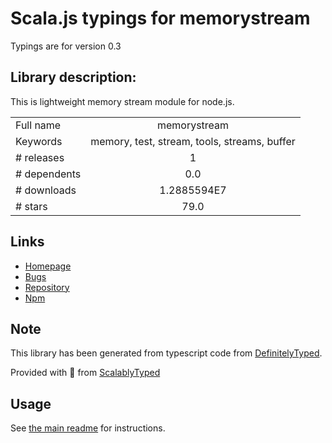 
# Scala.js typings for memorystream

Typings are for version 0.3

## Library description:
This is lightweight memory stream module for node.js.

|                    |                 |
| ------------------ | :-------------: |
| Full name          | memorystream |
| Keywords           | memory, test, stream, tools, streams, buffer |
| # releases         | 1 |
| # dependents       | 0.0 |
| # downloads        | 1.2885594E7 |
| # stars            | 79.0 |

## Links
- [Homepage](https://github.com/JSBizon/node-memorystream)
- [Bugs](https://github.com/JSBizon/node-memorystream/issues)
- [Repository](https://github.com/JSBizon/node-memorystream)
- [Npm](https://www.npmjs.com/package/memorystream)
    


## Note
This library has been generated from typescript code from [DefinitelyTyped](https://definitelytyped.org).

Provided with :purple_heart: from [ScalablyTyped](https://github.com/oyvindberg/ScalablyTyped)

## Usage
See [the main readme](../../readme.md) for instructions.


